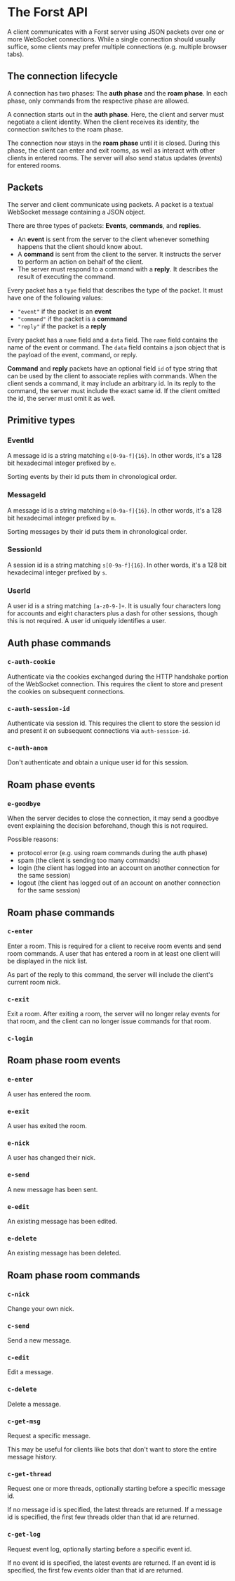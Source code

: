 # The Forst API

A client communicates with a Forst server using JSON packets over one or more
WebSocket connections. While a single connection should usually suffice, some
clients may prefer multiple connections (e.g. multiple browser tabs).

<!-- Implementing a client should be easy, especially implementing a bot. -->
<!-- The API must be usable in the context of a web browser. -->
<!-- The API should be robust if the connection is unstable (e.g. mobile data). -->

## The connection lifecycle

A connection has two phases: The **auth phase** and the **roam phase**. In each
phase, only commands from the respective phase are allowed.

A connection starts out in the **auth phase**. Here, the client and server must
negotiate a client identity. When the client receives its identity, the
connection switches to the roam phase.

The connection now stays in the **roam phase** until it is closed. During this
phase, the client can enter and exit rooms, as well as interact with other
clients in entered rooms. The server will also send status updates (events) for
entered rooms.

## Packets

The server and client communicate using packets. A packet is a textual WebSocket
message containing a JSON object.

There are three types of packets: **Events**, **commands**, and **replies**.

- An **event** is sent from the server to the client whenever something happens
  that the client should know about.
- A **command** is sent from the client to the server. It instructs the server
  to perform an action on behalf of the client.
- The server must respond to a command with a **reply**. It describes the result
  of executing the command.

Every packet has a `type` field that describes the type of the packet. It must
have one of the following values:

- `"event"` if the packet is an **event**
- `"command"` if the packet is a **command**
- `"reply"` if the packet is a **reply**

Every packet has a `name` field and a `data` field. The `name` field contains
the name of the event or command. The `data` field contains a json object that
is the payload of the event, command, or reply.

**Command** and **reply** packets have an optional field `id` of type string
that can be used by the client to associate replies with commands. When the
client sends a command, it may include an arbitrary id. In its reply to the
command, the server must include the exact same id. If the client omitted the
id, the server must omit it as well.

## Primitive types

### EventId

A message id is a string matching `e[0-9a-f]{16}`. In other words, it's a 128
bit hexadecimal integer prefixed by `e`.

Sorting events by their id puts them in chronological order.

### MessageId

A message id is a string matching `m[0-9a-f]{16}`. In other words, it's a 128
bit hexadecimal integer prefixed by `m`.

Sorting messages by their id puts them in chronological order.

### SessionId

A session id is a string matching `s[0-9a-f]{16}`. In other words, it's a 128
bit hexadecimal integer prefixed by `s`.

### UserId

A user id is a string matching `[a-z0-9-]+`. It is usually four characters long
for accounts and eight characters plus a dash for other sessions, though this is
not required. A user id uniquely identifies a user.

## Auth phase commands

### `c-auth-cookie`

Authenticate via the cookies exchanged during the HTTP handshake portion of the
WebSocket connection. This requires the client to store and present the cookies
on subsequent connections.

### `c-auth-session-id`

Authenticate via session id. This requires the client to store the session id
and present it on subsequent connections via `auth-session-id`.

### `c-auth-anon`

Don't authenticate and obtain a unique user id for this session.

## Roam phase events

### `e-goodbye`

When the server decides to close the connection, it may send a goodbye event
explaining the decision beforehand, though this is not required.

Possible reasons:

- protocol error (e.g. using roam commands during the auth phase)
- spam (the client is sending too many commands)
- login (the client has logged into an account on another connection for the same session)
- logout (the client has logged out of an account on another connection for the same session)

## Roam phase commands

### `c-enter`

Enter a room. This is required for a client to receive room events and send room
commands. A user that has entered a room in at least one client will be displayed
in the nick list.

As part of the reply to this command, the server will include the client's
current room nick.

### `c-exit`

Exit a room. After exiting a room, the server will no longer relay events for
that room, and the client can no longer issue commands for that room.

### `c-login`

## Roam phase room events

### `e-enter`

A user has entered the room.

### `e-exit`

A user has exited the room.

### `e-nick`

A user has changed their nick.

### `e-send`

A new message has been sent.

### `e-edit`

An existing message has been edited.

### `e-delete`

An existing message has been deleted.

## Roam phase room commands

### `c-nick`

Change your own nick.

### `c-send`

Send a new message.

### `c-edit`

Edit a message.

### `c-delete`

Delete a message.

### `c-get-msg`

Request a specific message.

This may be useful for clients like bots that don't want to store the entire
message history.

### `c-get-thread`

Request one or more threads, optionally starting before a specific message id.

If no message id is specified, the latest threads are returned. If a message id
is specified, the first few threads older than that id are returned.

### `c-get-log`

Request event log, optionally starting before a specific event id.

If no event id is specified, the latest events are returned. If an event id is
specified, the first few events older than that id are returned.
